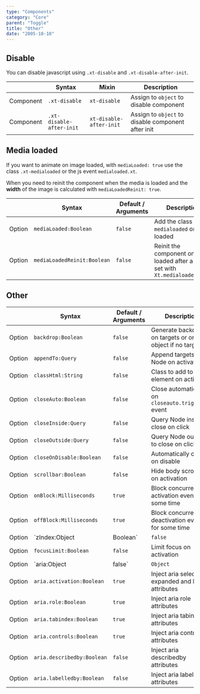 ```yaml
---
type: "Components"
category: "Core"
parent: "Toggle"
title: "Other"
date: "2005-10-10"
---
```


## Disable

You can disable javascript using `.xt-disable` and `.xt-disable-after-init`.

<div class="table-overflow">

|                      | Syntax                          | Mixin            | Description                   |
| ----------------------- | ----------------------------------------- | -----------------------------| ----------------------------- |
| Component                  | `.xt-disable`                     | `xt-disable`                | Assign to `object` to disable component            |
| Component                  | `.xt-disable-after-init`                     | `xt-disable-after-init`                | Assign to `object` to disable component after init            |

</div>

<demo>
  <demovanilla src="vanilla/components/core/toggle/disable">
  </demovanilla>
</demo>

## Media loaded

If you want to animate on image loaded, with `mediaLoaded: true` use the class `.xt-medialoaded` or the js event `medialoaded.xt`.

When you need to reinit the component when the media is loaded and the **width** of the image is calculated with `mediaLoadedReinit: true`.

<div class="table-overflow">

|                         | Syntax                                    | Default / Arguments                       | Description                   |
| ----------------------- | ----------------------------------------- | ----------------------------- | ----------------------------- |
| Option                  | `mediaLoaded:Boolean`                          | `false`        | Add the class `.xt-medialoaded` on img loaded             |
| Option                  | `mediaLoadedReinit:Boolean`                          | `false`        | Reinit the component on img loaded after a delay set with `Xt.medialoadedDelay`             |

</div>

## Other

<div class="table-overflow">

|                         | Syntax                                    | Default / Arguments                       | Description                   |
| ----------------------- | ----------------------------------------- | ----------------------------- | ----------------------------- |
| Option                  | `backdrop:Boolean`                              | `false`                     | Generate backdrop on targets or on object if no targets           |
| Option                  | `appendTo:Query`                          | `false`        | Append targets to Node on activation            |
| Option                  | `classHtml:String`                          | `false`        | Class to add to html element on activation            |
| Option                  | `closeAuto:Boolean`                          | `false`        | Close automatically on `closeauto.trigger.xt` event            |
| Option                  | `closeInside:Query`                          | `false`        | Query Node inside to close on click            |
| Option                  | `closeOutside:Query`                          | `false`        | Query Node outside to close on click            |
| Option                  | `closeOnDisable:Boolean`                          | `false`        | Automatically close on disable            |
| Option                  | `scrollbar:Boolean`                          | `false`        | Hide body scrollbars on activation            |
| Option                  | `onBlock:Milliseconds`                          | `true`        | Block concurrent activation events for some time            |
| Option                  | `offBlock:Milliseconds`                          | `true`        | Block concurrent deactivation events for some time            |
| Option                  | `zIndex:Object|Boolean`                 | `false`     | Set `z-index` on activation, can be one or more objects ex: `zIndex: { targets: { start: 600, factor: -1 } },` can be `elements`, `targets`, `elementsInner`, `targetsInner`          |
| Option                  | `focusLimit:Boolean`                          | `false`        | Limit focus on activation            |
| Option                  | `aria:Object|false`                          | `Object`        | Inject aria attributes            |
| Option                  | `aria.activation:Boolean`                          | `true`        | Inject aria selected, expanded and live attributes            |
| Option                  | `aria.role:Boolean`                          | `true`        | Inject aria role attributes            |
| Option                  | `aria.tabindex:Boolean`                          | `true`        | Inject aria tabindex attributes            |
| Option                  | `aria.controls:Boolean`                          | `true`        | Inject aria controls attributes            |
| Option                  | `aria.describedby:Boolean`                          | `false`        | Inject aria describedby attributes            |
| Option                  | `aria.labelledby:Boolean`                          | `false`        | Inject aria labelledby attributes            |

</div>
